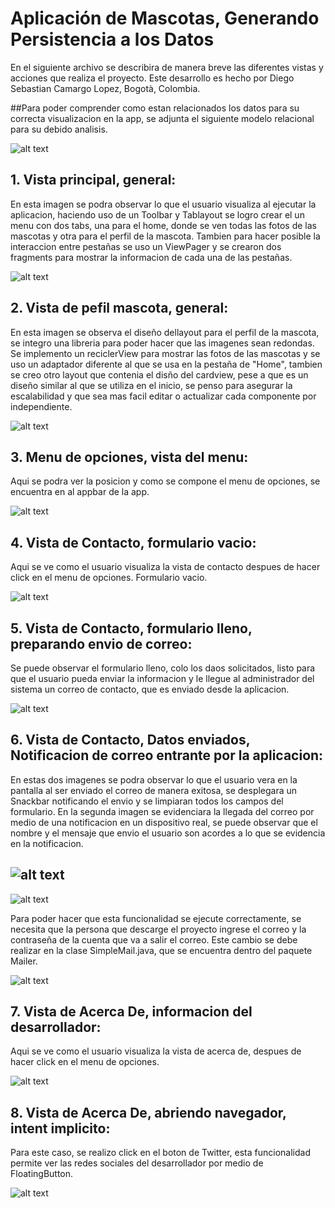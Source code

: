# Aplicación de Mascotas, Generando Persistencia a los Datos

En el siguiente archivo se describira de manera breve las diferentes vistas y acciones que realiza el proyecto.
Este desarrollo es hecho por Diego Sebastian Camargo Lopez, Bogotà, Colombia.

##Para poder comprender como estan relacionados los datos para su correcta visualizacion en la app, se adjunta el siguiente modelo relacional para su debido analisis.

![alt text](https://github.com/essebas/Coursera_Semana5_GenerandoPersistencia/blob/master/img/DiagramaRelacional.png)

## 1. Vista principal, general:

En esta imagen se podra observar lo que el usuario visualiza al ejecutar la aplicacion, haciendo uso de un Toolbar y Tablayout
se logro crear el un menu con dos tabs, una para el home, donde se ven todas las fotos de las mascotas y otra para el perfil
de la mascota. Tambien para hacer posible la interaccion entre pestañas se uso un ViewPager y se crearon dos fragments para 
mostrar la informacion de cada una de las pestañas.

![alt text](https://github.com/essebas/Coursera_Semana4_MenusFragments/blob/master/img/inicio.PNG)


## 2. Vista de pefil mascota, general:

En esta imagen se observa el diseño dellayout para el perfil de la mascota, se integro una libreria para poder hacer que las imagenes
sean redondas. Se implemento un reciclerView para mostrar las fotos de las mascotas y se uso un adaptador diferente al que se usa en la
pestaña de "Home", tambien se creo otro layout que contenia el disño del cardview, pese a que es un diseño similar al que se utiliza en
el inicio, se penso para asegurar la escalabilidad y que sea mas facil editar o actualizar cada componente por independiente.

![alt text](https://github.com/essebas/Coursera_Semana4_MenusFragments/blob/master/img/perfil.PNG)


## 3. Menu de opciones, vista del menu:

Aqui se podra ver la posicion y como se compone el menu de opciones, se encuentra en al appbar de la app.

![alt text](https://github.com/essebas/Coursera_Semana4_MenusFragments/blob/master/img/MenuOpciones.PNG)


## 4. Vista de Contacto, formulario vacio:

Aqui se ve como el usuario visualiza la vista de contacto despues de hacer click en el menu de opciones. Formulario vacio.

![alt text](https://github.com/essebas/Coursera_Semana4_MenusFragments/blob/master/img/ContactoEmpy.PNG)


## 5. Vista de Contacto, formulario lleno, preparando envio de correo:

Se puede observar el formulario lleno, colo los daos solicitados, listo para que el usuario pueda enviar la informacion y
le llegue al administrador del sistema un correo de contacto, que es enviado desde la aplicacion.

![alt text](https://github.com/essebas/Coursera_Semana4_MenusFragments/blob/master/img/ContactoFull.PNG)

## 6. Vista de Contacto, Datos enviados, Notificacion de correo entrante por la aplicacion:

En estas dos imagenes se podra observar lo que el usuario vera en la pantalla al ser enviado el correo de manera exitosa,
 se desplegara un Snackbar notificando el envio y se limpiaran todos los campos del formulario. En la segunda imagen se evidenciara 
 la llegada del correo por medio de una notificacion en un dispositivo real, se puede observar que el nombre y el mensaje que envio
 el usuario son acordes a lo que se evidencia en la notificacion.

![alt text](https://github.com/essebas/Coursera_Semana4_MenusFragments/blob/master/img/correo_enviado.png)
--------------------------------------------------------------
![alt text](https://github.com/essebas/Coursera_Semana4_MenusFragments/blob/master/img/correo_recibido.jpeg)


Para poder hacer que esta funcionalidad se ejecute correctamente, se necesita que la persona que descarge el proyecto ingrese el 
correo y la contraseña de la cuenta que va a salir el correo. Este cambio se debe realizar en la clase SimpleMail.java, que se 
encuentra dentro del paquete Mailer.

![alt text](https://github.com/essebas/Coursera_Semana4_MenusFragments/blob/master/img/example.PNG)

## 7. Vista de Acerca De, informacion del desarrollador:

Aqui se ve como el usuario visualiza la vista de acerca de, despues de hacer click en el menu de opciones.

![alt text](https://github.com/essebas/Coursera_Semana4_MenusFragments/blob/master/img/AcercaDe.PNG)

## 8. Vista de Acerca De, abriendo navegador, intent implicito:

Para este caso, se realizo click en el boton de Twitter, esta funcionalidad permite ver las redes sociales del desarrollador
por medio de FloatingButton.

![alt text](https://github.com/essebas/Coursera_Semana4_MenusFragments/blob/master/img/AcercaDeTwitter.PNG)
